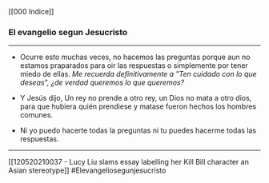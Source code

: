 [[000 Indice]]

### El evangelio segun Jesucristo
---

+ Ocurre esto muchas veces, no hacemos las preguntas porque aun no estamos praparados para oir las respuestas o simplemente por tener miedo de ellas.
_Me recuerda definitivamente a "Ten cuidado con lo que deseas", ¿de verdad queremos lo que queremos?_

+ Y Jesús dijo, Un rey no prende a otro rey, un Dios no mata a otro dios, para que hubiera quién prendiese y matase fueron hechos los hombres comunes.

+ Ni yo puedo hacerte todas la preguntas ni tu puedes hacerme todas las respuestas.

---


 [[120520210037 - Lucy Liu slams essay labelling her Kill Bill character an Asian stereotype]] #Elevangeliosegunjesucristo

